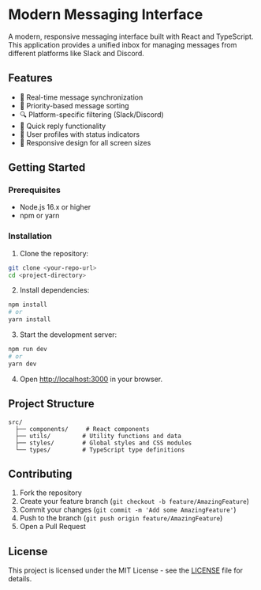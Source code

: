 # Modern Messaging Interface

A modern, responsive messaging interface built with React and TypeScript. This application provides a unified inbox for managing messages from different platforms like Slack and Discord.

## Features

- 🔄 Real-time message synchronization
- 🎯 Priority-based message sorting
- 🔍 Platform-specific filtering (Slack/Discord)
- 💬 Quick reply functionality
- 👤 User profiles with status indicators
- 📱 Responsive design for all screen sizes

## Getting Started

### Prerequisites

- Node.js 16.x or higher
- npm or yarn

### Installation

1. Clone the repository:
```bash
git clone <your-repo-url>
cd <project-directory>
```

2. Install dependencies:
```bash
npm install
# or
yarn install
```

3. Start the development server:
```bash
npm run dev
# or
yarn dev
```

4. Open [http://localhost:3000](http://localhost:3000) in your browser.

## Project Structure

```
src/
  ├── components/     # React components
  ├── utils/         # Utility functions and data
  ├── styles/        # Global styles and CSS modules
  └── types/         # TypeScript type definitions
```

## Contributing

1. Fork the repository
2. Create your feature branch (`git checkout -b feature/AmazingFeature`)
3. Commit your changes (`git commit -m 'Add some AmazingFeature'`)
4. Push to the branch (`git push origin feature/AmazingFeature`)
5. Open a Pull Request

## License

This project is licensed under the MIT License - see the [LICENSE](LICENSE) file for details. 